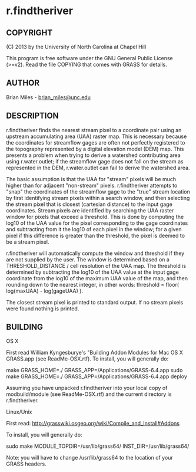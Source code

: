 # r.findtheriver

## COPYRIGHT

(C) 2013 by the University of North Carolina at Chapel Hill

This program is free software under the GNU General Public License
(>=v2). Read the file COPYING that comes with GRASS for details.

## AUTHOR

Brian Miles - <brian_miles@unc.edu>

## DESCRIPTION

r.findtheriver finds the nearest stream pixel to a coordinate pair
using an upstream accumulating area (UAA) raster map.  This is
necessary because the coordinates for streamflow gages are often not
perfectly registered to the topography represented by a digital
elevation model (DEM) map.  This presents a problem when trying to
derive a watershed contributing area using r.water.outlet; if the
streamflow gage does not fall on the stream as represented in the
DEM, r.water.outlet can fail to derive the watershed area.

The basic assumption is that the UAA for "stream" pixels will be much
higher than for adjacent "non-stream" pixels.
r.findtheriver attempts to "snap" the coordinates of the
streamflow gage to the "true" stream location by first identifying
stream pixels within a search window, and then selecting the stream
pixel that is closest (cartesian distance) to the input gage
coordinates.  Stream pixels are identified by searching the UAA
raster window for pixels that exceed a threshold.  This is done by
computing the log10 of the UAA value for the pixel corresponding to
the gage coordinates and subtracting from it the log10 of each pixel
in the window; for a given pixel if this difference is greater than
the threshold, the pixel is deemed to be a stream pixel.

r.findtheriver will automatically compute the window and threshold if
they are not supplied by the user.  The window is determined based on
a THRESHOLD_DISTANCE / cell resolution of the UAA map.  The threshold
is determined by subtracting the log10 of the UAA value at the input
gage coordinate from the log10 of the maximum UAA value of the map,
and then rounding down to the nearest integer, in other words:
threshold = floor( log(maxUAA) - log(gageUAA) ).

The closest stream pixel is printed to standard output.  If no stream
pixels were found nothing is printed.

## BUILDING

OS X

First read William Kyngesburye's "Building Addon Modules for Mac OS X
GRASS.app (see ReadMe-OSX.rtf).  To install, you will generally do:

make GRASS_HOME=./ GRASS_APP=/Applications/GRASS-6.4.app
sudo make GRASS_HOME=./ GRASS_APP=/Applications/GRASS-6.4.app deploy

Assuming you have unpacked r.findtheriver into your local copy of
modbuild/module (see ReadMe-OSX.rtf) and the current directory is
r.findtheriver.

Linux/Unix

First read: <http://grasswiki.osgeo.org/wiki/Compile_and_Install#Addons>

To install, you will generally do:

sudo make MODULE_TOPDIR=/usr/lib/grass64/ INST_DIR=/usr/lib/grass64/

Note: you will have to change /usr/lib/grass64 to the location of your GRASS headers.
